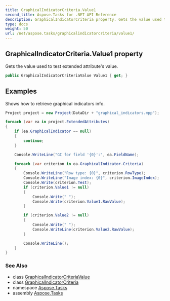 ```yaml
---
title: GraphicalIndicatorCriteria.Value1
second_title: Aspose.Tasks for .NET API Reference
description: GraphicalIndicatorCriteria property. Gets the value used to test extended attributes value
type: docs
weight: 50
url: /net/aspose.tasks/graphicalindicatorcriteria/value1/
---
```

## GraphicalIndicatorCriteria.Value1 property

Gets the value used to test extended attribute's value.

```csharp
public GraphicalIndicatorCriteriaValue Value1 { get; }
```

## Examples

Shows how to retrieve graphical indicators info.

```csharp
Project project = new Project(DataDir + "graphical_indicators.mpp");

foreach (var ea in project.ExtendedAttributes)
{
    if (ea.GraphicalIndicator == null)
    {
        continue;
    }

    Console.WriteLine("GI for field '{0}':", ea.FieldName);

    foreach (var criterion in ea.GraphicalIndicator.Criteria)
    {
        Console.WriteLine("Row type: {0}", criterion.RowType);
        Console.WriteLine("Image index: {0}", criterion.ImageIndex);
        Console.Write(criterion.Test);
        if (criterion.Value1 != null)
        {
            Console.Write(" ");
            Console.Write(criterion.Value1.RawValue);
        }

        if (criterion.Value2 != null)
        {
            Console.Write(" ");
            Console.WriteLine(criterion.Value2.RawValue);
        }

        Console.WriteLine();
    }
}
```

### See Also

* class [GraphicalIndicatorCriteriaValue](../../graphicalindicatorcriteriavalue/)
* class [GraphicalIndicatorCriteria](../)
* namespace [Aspose.Tasks](../../graphicalindicatorcriteria/)
* assembly [Aspose.Tasks](../../../)


